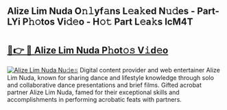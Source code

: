 ## Alize Lim Nuda O𝚗𝚕yf𝚊ns L𝚎a𝚔ed N𝚞𝚍es - Part-LYi P𝚑𝚘tos Vi𝚍𝚎o - H𝚘𝚝 Part L𝚎a𝚔s IcM4T

# <h2><a href="http://kf7123.oniu.top/?m=Alize+Lim+Nuda">🔗👉 🔴 Alize Lim Nuda P𝚑ot𝚘𝚜 V𝚒d𝚎o</a></h2>

[![Alize Lim Nuda Nu𝚍e𝚜](https://i.imgur.com/0qMVB7G.gif)](http://kf7123.oniu.top/?m=Alize+Lim+Nuda)
Digital content provider and web entertainer Alize Lim Nuda, known for sharing dance and lifestyle knowledge through solo and collaborative dance presentations and brief films. Gifted acrobat partner Alize Lim Nuda, famed for their exceptional skills and accomplishments in performing acrobatic feats with partners.  

